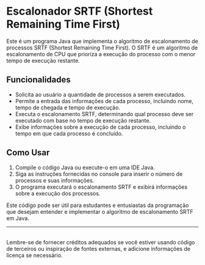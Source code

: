 
# Escalonador SRTF (Shortest Remaining Time First)

Este é um programa Java que implementa o algoritmo de escalonamento de processos SRTF (Shortest Remaining Time First). O SRTF é um algoritmo de escalonamento de CPU que prioriza a execução do processo com o menor tempo de execução restante.

## Funcionalidades

<ul>
    <li>Solicita ao usuário a quantidade de processos a serem executados.
    <li>Permite a entrada das informações de cada processo, incluindo nome, tempo de chegada e tempo de execução.
    <li>Executa o escalonamento SRTF, determinando qual processo deve ser executado com base no tempo de execução restante.
    <li>Exibe informações sobre a execução de cada processo, incluindo o tempo em que cada processo é concluído.
</ul>

## Como Usar

<ol>
    <li> Compile o código Java ou execute-o em uma IDE Java.
    <li> Siga as instruções fornecidas no console para inserir o número de processos e suas informações.
    <li>O programa executará o escalonamento SRTF e exibirá informações sobre a execução dos processos.
</ol>



Este código pode ser útil para estudantes e entusiastas da programação que desejam entender e implementar o algoritmo de escalonamento SRTF em Java.
<hr>
<br>
Lembre-se de fornecer créditos adequados se você estiver usando código de terceiros ou inspiração de fontes externas, e adicione informações de licença se necessário.